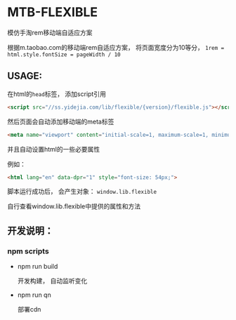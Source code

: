 # MTB-FLEXIBLE

模仿手淘rem移动端自适应方案

根据m.taobao.com的移动端rem自适应方案， 将页面宽度分为10等分， `1rem = html.style.fontSize = pageWidth / 10`

## USAGE:

在html的`head`标签， 添加script引用

```html
<script src="//ss.yidejia.com/lib/flexible/{version}/flexible.js"></script>
```

然后页面会自动添加移动端的meta标签

```html
<meta name="viewport" content="initial-scale=1, maximum-scale=1, minimum-sacle=1, user-scalable=no">
```

并且自动设置html的一些必要属性

例如：
```html
<html lang="en" data-dpr="1" style="font-size: 54px;">
```

脚本运行成功后， 会产生对象： `window.lib.flexible`

自行查看window.lib.flexible中提供的属性和方法


## 开发说明：

### npm scripts

- npm run build

  开发构建， 自动监听变化

- npm run qn

  部署cdn
